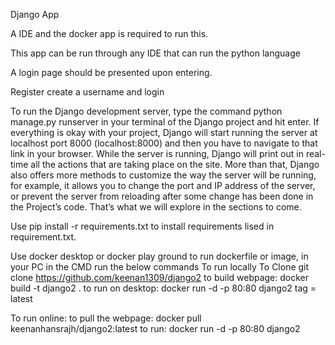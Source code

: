 Django App

A IDE and the docker app is required to run this.

This app can be run through any IDE that can run the python language

A login page should be presented upon entering.

Register create a username and login


To run the Django development server, type the command python manage.py runserver in your terminal of the Django project and hit enter. If everything is okay with your project, 
Django will start running the server at localhost port 8000 (localhost:8000) and then you have to navigate to that link in your browser. While the server is running, 
Django will print out in real-time all the actions that are taking place on the site. More than that, Django also offers more methods to customize the way the server will be running, for example, 
it allows you to change the port and IP address of the server, or prevent the server from reloading after some change has been done in the Project’s code. That’s what we will explore in the sections to come.

Use pip install -r requirements.txt to install requirements lised in requirement.txt.

Use docker desktop or docker play ground to run dockerfile or image, in your PC in the  CMD run the below commands
To run locally
To Clone
git clone https://github.com/keenan1309/django2
to build webpage:
docker build -t django2 . 
to run on desktop:
docker run -d -p 80:80 django2
tag = latest

To run online:
to pull the webpage:
docker pull keenanhansrajh/django2:latest
to run:
docker run -d -p 80:80 django2



